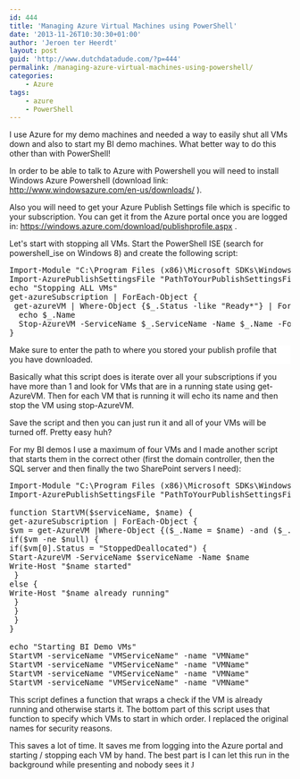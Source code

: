 ```yaml
---
id: 444
title: 'Managing Azure Virtual Machines using PowerShell'
date: '2013-11-26T10:30:30+01:00'
author: 'Jeroen ter Heerdt'
layout: post
guid: 'http://www.dutchdatadude.com/?p=444'
permalink: /managing-azure-virtual-machines-using-powershell/
categories:
    - Azure
tags:
    - azure
    - PowerShell
---
```


I use Azure for my demo machines and needed a way to easily shut all VMs down and also to start my BI demo machines. What better way to do this other than with PowerShell!

In order to be able to talk to Azure with Powershell you will need to install Windows Azure Powershell (download link: <a href="http://www.windowsazure.com/en-us/downloads/">http://www.windowsazure.com/en-us/downloads/</a> ).

Also you will need to get your Azure Publish Settings file which is specific to your subscription. You can get it from the Azure portal once you are logged in: <a href="https://windows.azure.com/download/publishprofile.aspx">https://windows.azure.com/download/publishprofile.aspx</a> .

Let's start with stopping all VMs. Start the PowerShell ISE (search for powershell_ise on Windows 8) and create the following script:
<p style="background: white;"></p>

<pre>Import-Module "C:\Program Files (x86)\Microsoft SDKs\Windows Azure\PowerShell\Azure\Azure.psd1"
Import-AzurePublishSettingsFile "PathToYourPublishSettingsFile"
echo "Stopping ALL VMs"
get-azureSubscription | ForEach-Object {
 get-azureVM | Where-Object {$_.Status -like "Ready*"} | ForEach-Object {
  echo $_.Name
  Stop-AzureVM -ServiceName $_.ServiceName -Name $_.Name -Force }
}</pre>
<p style="background: white;">Make sure to enter the path to where you stored your publish profile that you have downloaded.</p>
Basically what this script does is iterate over all your subscriptions if you have more than 1 and look for VMs that are in a running state using get-AzureVM. Then for each VM that is running it will echo its name and then stop the VM using stop-AzureVM.

Save the script and then you can just run it and all of your VMs will be turned off. Pretty easy huh?

For my BI demos I use a maximum of four VMs and I made another script that starts them in the correct other (first the domain controller, then the SQL server and then finally the two SharePoint servers I need):
<pre>Import-Module "C:\Program Files (x86)\Microsoft SDKs\Windows Azure\PowerShell\Azure\Azure.psd1"
Import-AzurePublishSettingsFile "PathToYourPublishSettingsFile"

function StartVM($serviceName, $name) {
get-azureSubscription | ForEach-Object {
$vm = get-AzureVM |Where-Object {($_.Name = $name) -and ($_.ServiceName = $serviceName)}
if($vm -ne $null) {
if($vm[0].Status = "StoppedDeallocated") {
Start-AzureVM -ServiceName $serviceName -Name $name
Write-Host "$name started"
 }
else {
Write-Host "$name already running"
 }
 }
 }
}

echo "Starting BI Demo VMs"
StartVM -serviceName "VMServiceName" -name "VMName"
StartVM -serviceName "VMServiceName" -name "VMName"
StartVM -serviceName "VMServiceName" -name "VMName"
StartVM -serviceName "VMServiceName" -name "VMName"</pre>
This script defines a function that wraps a check if the VM is already running and otherwise starts it. The bottom part of this script uses that function to specify which VMs to start in which order. I replaced the original names for security reasons.

This saves a lot of time. It saves me from logging into the Azure portal and starting / stopping each VM by hand. The best part is I can let this run in the background while presenting and nobody sees it <span style="font-family: Wingdings;">J</span>
<p style="background: white;"><span style="font-family: Lucida Console; font-size: 9pt;">
</span></p>